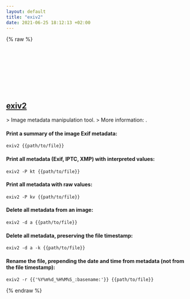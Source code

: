 ```yaml
---
layout: default
title: "exiv2"
date: 2021-06-25 18:12:13 +02:00
---
```

{% raw %}
<h2 id="exiv2">
  <a href="/en/common/exiv2.html">exiv2</a> <a href="#exiv2"><svg class="icon">
    <use href="/assets/images/unicode_sprite.svg#link" />
  </svg></a>
</h2>
> Image metadata manipulation tool.
> More information: <https://www.exiv2.org/manpage.html>.

#### Print a summary of the image Exif metadata:
```shell
exiv2 {{path/to/file}}
```
#### Print all metadata (Exif, IPTC, XMP) with interpreted values:
```shell
exiv2 -P kt {{path/to/file}}
```
#### Print all metadata with raw values:
```shell
exiv2 -P kv {{path/to/file}}
```
#### Delete all metadata from an image:
```shell
exiv2 -d a {{path/to/file}}
```
#### Delete all metadata, preserving the file timestamp:
```shell
exiv2 -d a -k {{path/to/file}}
```
#### Rename the file, prepending the date and time from metadata (not from the file timestamp):
```shell
exiv2 -r {{'%Y%m%d_%H%M%S_:basename:'}} {{path/to/file}}
```
{% endraw %}